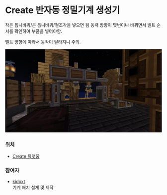 # Create 반자동 정밀기계 생성기

작은 톱니바퀴/큰 톱니바퀴/철조각을 넣으면 됨
동력 방향이 몇번이나 바뀌면서 벨트 순서를 확인하여 부품을 넣어야함.

벨트 방향에 따라서 동작이 달라지니 주의.


![메인](../../asset/systems/create_semiauto_refinedmachine_generator/main.jpg)

### 위치
<!-- tag_source_open:link_list:building_spot -->
- [Create 플랫폼](../buildings/create_platform.md)
<!-- tag_close -->


### 참여자
<!-- tag_source_open:link_list:member_contribute -->
- [kidoxt](../members/kidoxt.md)  
기계 배치 설계 및 제작
<!-- tag_close-->